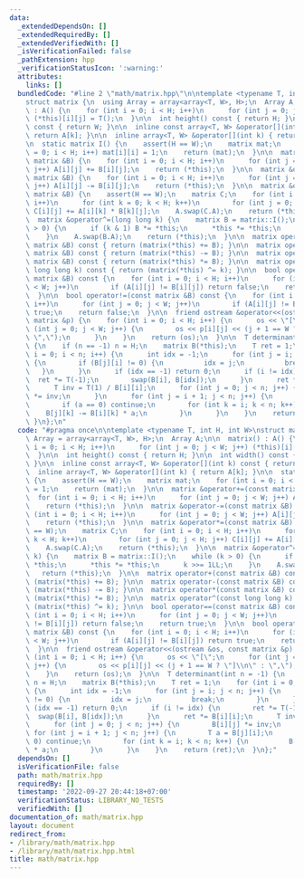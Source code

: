 ```yaml
---
data:
  _extendedDependsOn: []
  _extendedRequiredBy: []
  _extendedVerifiedWith: []
  _isVerificationFailed: false
  _pathExtension: hpp
  _verificationStatusIcon: ':warning:'
  attributes:
    links: []
  bundledCode: "#line 2 \"math/matrix.hpp\"\n\ntemplate <typename T, int H, int W>\n\
    struct matrix {\n  using Array = array<array<T, W>, H>;\n  Array A;\n\n  matrix()\
    \ : A() {\n    for (int i = 0; i < H; i++)\n      for (int j = 0; j < W; j++)\
    \ (*this)[i][j] = T();\n  }\n\n  int height() const { return H; }\n\n  int width()\
    \ const { return W; }\n\n  inline const array<T, W> &operator[](int k) const {\
    \ return A[k]; }\n\n  inline array<T, W> &operator[](int k) { return A[k]; }\n\
    \n  static matrix I() {\n    assert(H == W);\n    matrix mat;\n    for (int i\
    \ = 0; i < H; i++) mat[i][i] = 1;\n    return (mat);\n  }\n\n  matrix &operator+=(const\
    \ matrix &B) {\n    for (int i = 0; i < H; i++)\n      for (int j = 0; j < W;\
    \ j++) A[i][j] += B[i][j];\n    return (*this);\n  }\n\n  matrix &operator-=(const\
    \ matrix &B) {\n    for (int i = 0; i < H; i++)\n      for (int j = 0; j < W;\
    \ j++) A[i][j] -= B[i][j];\n    return (*this);\n  }\n\n  matrix &operator*=(const\
    \ matrix &B) {\n    assert(H == W);\n    matrix C;\n    for (int i = 0; i < H;\
    \ i++)\n      for (int k = 0; k < H; k++)\n        for (int j = 0; j < H; j++)\
    \ C[i][j] += A[i][k] * B[k][j];\n    A.swap(C.A);\n    return (*this);\n  }\n\n\
    \  matrix &operator^=(long long k) {\n    matrix B = matrix::I();\n    while (k\
    \ > 0) {\n      if (k & 1) B *= *this;\n      *this *= *this;\n      k >>= 1LL;\n\
    \    }\n    A.swap(B.A);\n    return (*this);\n  }\n\n  matrix operator+(const\
    \ matrix &B) const { return (matrix(*this) += B); }\n\n  matrix operator-(const\
    \ matrix &B) const { return (matrix(*this) -= B); }\n\n  matrix operator*(const\
    \ matrix &B) const { return (matrix(*this) *= B); }\n\n  matrix operator^(const\
    \ long long k) const { return (matrix(*this) ^= k); }\n\n  bool operator==(const\
    \ matrix &B) const {\n    for (int i = 0; i < H; i++)\n      for (int j = 0; j\
    \ < W; j++)\n        if (A[i][j] != B[i][j]) return false;\n    return true;\n\
    \  }\n\n  bool operator!=(const matrix &B) const {\n    for (int i = 0; i < H;\
    \ i++)\n      for (int j = 0; j < W; j++)\n        if (A[i][j] != B[i][j]) return\
    \ true;\n    return false;\n  }\n\n  friend ostream &operator<<(ostream &os, const\
    \ matrix &p) {\n    for (int i = 0; i < H; i++) {\n      os << \"[\";\n      for\
    \ (int j = 0; j < W; j++) {\n        os << p[i][j] << (j + 1 == W ? \"]\\n\" :\
    \ \",\");\n      }\n    }\n    return (os);\n  }\n\n  T determinant(int n = -1)\
    \ {\n    if (n == -1) n = H;\n    matrix B(*this);\n    T ret = 1;\n    for (int\
    \ i = 0; i < n; i++) {\n      int idx = -1;\n      for (int j = i; j < n; j++)\
    \ {\n        if (B[j][i] != 0) {\n          idx = j;\n          break;\n     \
    \   }\n      }\n      if (idx == -1) return 0;\n      if (i != idx) {\n      \
    \  ret *= T(-1);\n        swap(B[i], B[idx]);\n      }\n      ret *= B[i][i];\n\
    \      T inv = T(1) / B[i][i];\n      for (int j = 0; j < n; j++) {\n        B[i][j]\
    \ *= inv;\n      }\n      for (int j = i + 1; j < n; j++) {\n        T a = B[j][i];\n\
    \        if (a == 0) continue;\n        for (int k = i; k < n; k++) {\n      \
    \    B[j][k] -= B[i][k] * a;\n        }\n      }\n    }\n    return (ret);\n \
    \ }\n};\n"
  code: "#pragma once\n\ntemplate <typename T, int H, int W>\nstruct matrix {\n  using\
    \ Array = array<array<T, W>, H>;\n  Array A;\n\n  matrix() : A() {\n    for (int\
    \ i = 0; i < H; i++)\n      for (int j = 0; j < W; j++) (*this)[i][j] = T();\n\
    \  }\n\n  int height() const { return H; }\n\n  int width() const { return W;\
    \ }\n\n  inline const array<T, W> &operator[](int k) const { return A[k]; }\n\n\
    \  inline array<T, W> &operator[](int k) { return A[k]; }\n\n  static matrix I()\
    \ {\n    assert(H == W);\n    matrix mat;\n    for (int i = 0; i < H; i++) mat[i][i]\
    \ = 1;\n    return (mat);\n  }\n\n  matrix &operator+=(const matrix &B) {\n  \
    \  for (int i = 0; i < H; i++)\n      for (int j = 0; j < W; j++) A[i][j] += B[i][j];\n\
    \    return (*this);\n  }\n\n  matrix &operator-=(const matrix &B) {\n    for\
    \ (int i = 0; i < H; i++)\n      for (int j = 0; j < W; j++) A[i][j] -= B[i][j];\n\
    \    return (*this);\n  }\n\n  matrix &operator*=(const matrix &B) {\n    assert(H\
    \ == W);\n    matrix C;\n    for (int i = 0; i < H; i++)\n      for (int k = 0;\
    \ k < H; k++)\n        for (int j = 0; j < H; j++) C[i][j] += A[i][k] * B[k][j];\n\
    \    A.swap(C.A);\n    return (*this);\n  }\n\n  matrix &operator^=(long long\
    \ k) {\n    matrix B = matrix::I();\n    while (k > 0) {\n      if (k & 1) B *=\
    \ *this;\n      *this *= *this;\n      k >>= 1LL;\n    }\n    A.swap(B.A);\n \
    \   return (*this);\n  }\n\n  matrix operator+(const matrix &B) const { return\
    \ (matrix(*this) += B); }\n\n  matrix operator-(const matrix &B) const { return\
    \ (matrix(*this) -= B); }\n\n  matrix operator*(const matrix &B) const { return\
    \ (matrix(*this) *= B); }\n\n  matrix operator^(const long long k) const { return\
    \ (matrix(*this) ^= k); }\n\n  bool operator==(const matrix &B) const {\n    for\
    \ (int i = 0; i < H; i++)\n      for (int j = 0; j < W; j++)\n        if (A[i][j]\
    \ != B[i][j]) return false;\n    return true;\n  }\n\n  bool operator!=(const\
    \ matrix &B) const {\n    for (int i = 0; i < H; i++)\n      for (int j = 0; j\
    \ < W; j++)\n        if (A[i][j] != B[i][j]) return true;\n    return false;\n\
    \  }\n\n  friend ostream &operator<<(ostream &os, const matrix &p) {\n    for\
    \ (int i = 0; i < H; i++) {\n      os << \"[\";\n      for (int j = 0; j < W;\
    \ j++) {\n        os << p[i][j] << (j + 1 == W ? \"]\\n\" : \",\");\n      }\n\
    \    }\n    return (os);\n  }\n\n  T determinant(int n = -1) {\n    if (n == -1)\
    \ n = H;\n    matrix B(*this);\n    T ret = 1;\n    for (int i = 0; i < n; i++)\
    \ {\n      int idx = -1;\n      for (int j = i; j < n; j++) {\n        if (B[j][i]\
    \ != 0) {\n          idx = j;\n          break;\n        }\n      }\n      if\
    \ (idx == -1) return 0;\n      if (i != idx) {\n        ret *= T(-1);\n      \
    \  swap(B[i], B[idx]);\n      }\n      ret *= B[i][i];\n      T inv = T(1) / B[i][i];\n\
    \      for (int j = 0; j < n; j++) {\n        B[i][j] *= inv;\n      }\n     \
    \ for (int j = i + 1; j < n; j++) {\n        T a = B[j][i];\n        if (a ==\
    \ 0) continue;\n        for (int k = i; k < n; k++) {\n          B[j][k] -= B[i][k]\
    \ * a;\n        }\n      }\n    }\n    return (ret);\n  }\n};"
  dependsOn: []
  isVerificationFile: false
  path: math/matrix.hpp
  requiredBy: []
  timestamp: '2022-09-27 20:44:18+07:00'
  verificationStatus: LIBRARY_NO_TESTS
  verifiedWith: []
documentation_of: math/matrix.hpp
layout: document
redirect_from:
- /library/math/matrix.hpp
- /library/math/matrix.hpp.html
title: math/matrix.hpp
---
```

